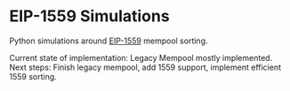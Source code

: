 # EIP-1559 Simulations

Python simulations around [EIP-1559](https://eips.ethereum.org/EIPS/eip-1559) mempool sorting.

Current state of implementation: Legacy Mempool mostly implemented.
Next steps: Finish legacy mempool, add 1559 support, implement efficient 1559 sorting.

